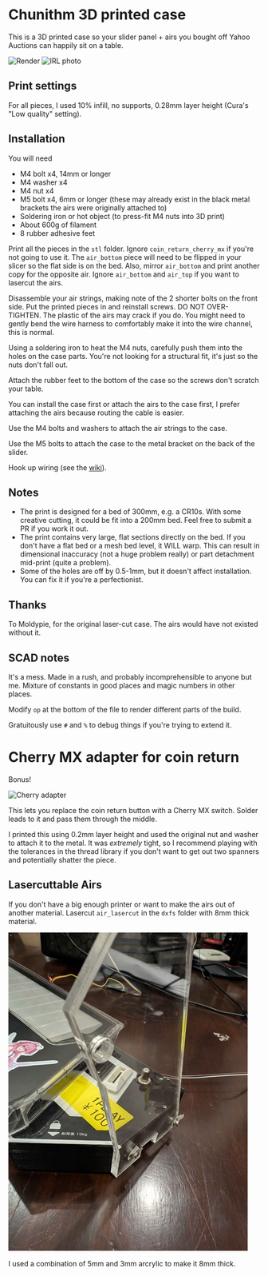 # Chunithm 3D printed case

This is a 3D printed case so your slider panel + airs you bought off Yahoo
Auctions can happily sit on a table.

![Render](./img/render.png)
![IRL photo](./img/controller.jpg)

## Print settings
For all pieces, I used 10% infill, no supports, 0.28mm layer height (Cura's
"Low quality" setting).

## Installation
You will need
- M4 bolt x4, 14mm or longer
- M4 washer x4
- M4 nut x4
- M5 bolt x4, 6mm or longer (these may already exist in the black metal brackets
  the airs were originally attached to)
- Soldering iron or hot object (to press-fit M4 nuts into 3D print)
- About 600g of filament
- 8 rubber adhesive feet

Print all the pieces in the `stl` folder. Ignore `coin_return_cherry_mx` if
you're not going to use it. The `air_bottom` piece will need to be flipped in
your slicer so the flat side is on the bed. Also, mirror `air_bottom` and print
another copy for the opposite air. Ignore `air_bottom` and `air_top` if you want to
lasercut the airs.

Disassemble your air strings, making note of the 2 shorter bolts on the front
side. Put the printed pieces in and reinstall screws. DO NOT OVER-TIGHTEN. The
plastic of the airs may crack if you do. You might need to gently bend the wire
harness to comfortably make it into the wire channel, this is normal.

Using a soldering iron to heat the M4 nuts, carefully push them into the holes on
the case parts. You're not looking for a structural fit, it's just so
the nuts don't fall out.

Attach the rubber feet to the bottom of the case so the screws don't scratch
your table.

You can install the case first or attach the airs to the case first, I prefer
attaching the airs because routing the cable is easier.

Use the M4 bolts and washers to attach the air strings to the case.

Use the M5 bolts to attach the case to the metal bracket on the back of the
slider.

Hook up wiring (see the [wiki](https://rhythm-cons.wiki/w/Chunithm)).

## Notes
- The print is designed for a bed of 300mm, e.g. a CR10s. With some creative
  cutting, it could be fit into a 200mm bed. Feel free to submit a PR if you
  work it out.
- The print contains very large, flat sections directly on the bed. If you don't
  have a flat bed or a mesh bed level, it WILL warp. This can result in
  dimensional inaccuracy (not a huge problem really) or part detachment
  mid-print (quite a problem).
- Some of the holes are off by 0.5-1mm, but it doesn't affect installation. You
  can fix it if you're a perfectionist.

## Thanks
To Moldypie, for the original laser-cut case. The airs would have not existed
without it.

## SCAD notes
It's a mess. Made in a rush, and probably incomprehensible to anyone but me.
Mixture of constants in good places and magic numbers in other places.

Modify `op` at the bottom of the file to render different parts of the build.

Gratuitously use `#` and `%` to debug things if you're trying to extend it.

# Cherry MX adapter for coin return
Bonus!

![Cherry adapter](./img/cherry.jpg)

This lets you replace the coin return button with a Cherry MX switch. Solder
leads to it and pass them through the middle.

I printed this using 0.2mm layer height and used the original nut and washer
to attach it to the metal. It was _extremely_ tight, so I recommend playing with
the tolerances in the thread library if you don't want to get out two spanners
and potentially shatter the piece.

## Lasercuttable Airs

If you don't have a big enough printer or want to make the airs out of another material.
Lasercut `air_lasercut` in the `dxfs` folder with 8mm thick material.

![arcrylic air](./img/arcrylic.jpg)

I used a combination of 5mm and 3mm arcrylic to make it 8mm thick.
